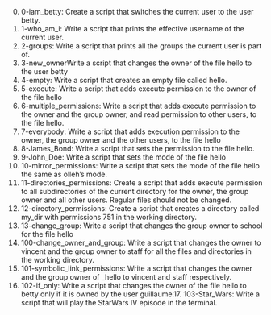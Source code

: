 0. 0-iam_betty: Create a script that switches the current user to the user betty.
1. 1-who_am_i: Write a script that prints the effective username of the current user.
2. 2-groups: Write a script that prints all the groups the current user is part of.
3. 3-new_ownerWrite a script that changes the owner of the file hello to the user betty
4. 4-empty: Write a script that creates an empty file called hello.
5. 5-execute: Write a script that adds execute permission to the owner of the file hello
6. 6-multiple_permissions: Write a script that adds execute permission to the owner and the group owner, and read permission to other users, to the file hello.
7. 7-everybody: Write a script that adds execution permission to the owner, the group owner and the other users, to the file hello
8. 8-James_Bond: Write a script that sets the permission to the file hello.
9. 9-John_Doe: Write a script that sets the mode of the file hello
10. 10-mirror_permissions: Write a script that sets the mode of the file hello the same as olleh’s mode.
11. 11-directories_permissions: Create a script that adds execute permission to all subdirectories of the current directory for the owner, the group owner and all other users. Regular files should not be changed.
12. 12-directory_permissions: Create a script that creates a directory called my_dir with permissions 751 in the working directory.
13. 13-change_group: Write a script that changes the group owner to school for the file hello
14. 100-change_owner_and_group: Write a script that changes the owner to vincent and the group owner to staff for all the files and directories in the working directory.
15. 101-symbolic_link_permissions: Write a script that changes the owner and the group owner of _hello to vincent and staff respectively.
16. 102-if_only: Write a script that changes the owner of the file hello to betty only if it is owned by the user guillaume.17. 103-Star_Wars: Write a script that will play the StarWars IV episode in the terminal.

